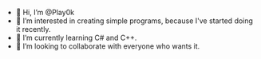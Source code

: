 - 👋 Hi, I’m @Play0k
- 👀 I’m interested in creating simple programs, because I've started doing it recently.
- 🌱 I’m currently learning C# and C++.
- 💞️ I’m looking to collaborate with everyone who wants it.

<!---
Play0k/Play0k is a ✨ special ✨ repository because its `README.md` (this file) appears on your GitHub profile.
You can click the Preview link to take a look at your changes.
--->
